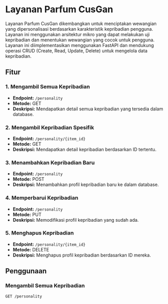 # Layanan Parfum CusGan

Layanan Parfum CusGan dikembangkan untuk menciptakan wewangian yang dipersonalisasi berdasarkan karakteristik kepribadian pengguna. Layanan ini menggunakan arsitektur mikro yang dapat melakukan uji kepribadian dan menentukan wewangian yang cocok untuk pengguna. Layanan ini diimplementasikan menggunakan FastAPI dan mendukung operasi CRUD (Create, Read, Update, Delete) untuk mengelola data kepribadian.

## Fitur

### 1. Mengambil Semua Kepribadian
   - **Endpoint:** `/personality`
   - **Metode:** GET
   - **Deskripsi:** Mendapatkan detail semua kepribadian yang tersedia dalam database.

### 2. Mengambil Kepribadian Spesifik
   - **Endpoint:** `/personality/{item_id}`
   - **Metode:** GET
   - **Deskripsi:** Mendapatkan detail kepribadian berdasarkan ID tertentu.

### 3. Menambahkan Kepribadian Baru
   - **Endpoint:** `/personality`
   - **Metode:** POST
   - **Deskripsi:** Menambahkan profil kepribadian baru ke dalam database.

### 4. Memperbarui Kepribadian
   - **Endpoint:** `/personality`
   - **Metode:** PUT
   - **Deskripsi:** Memodifikasi profil kepribadian yang sudah ada.

### 5. Menghapus Kepribadian
   - **Endpoint:** `/personality/{item_id}`
   - **Metode:** DELETE
   - **Deskripsi:** Menghapus profil kepribadian berdasarkan ID mereka.

## Penggunaan

### Mengambil Semua Kepribadian

```http
GET /personality